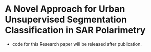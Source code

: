 # A Novel Approach for Urban Unsupervised Segmentation Classification in SAR Polarimetry
- code for this Research paper will be released after publication.
